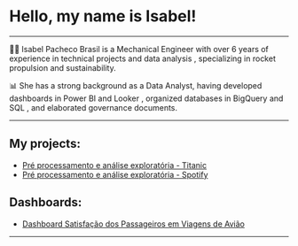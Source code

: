 # Hello, my name is Isabel!

***

👩‍💻 Isabel Pacheco Brasil is a Mechanical Engineer with over 6 years of experience in technical projects and data analysis , specializing in rocket propulsion and sustainability.

📊 She has a strong background as a Data Analyst, having developed dashboards in Power BI and Looker , organized databases in BigQuery and SQL , and elaborated governance documents.

***

## My projects:

- [Pré processamento e análise exploratória - Titanic](https://github.com/isabelpbrasil/Limpeza-dos-dados-e-analise-exploratoria_Titanic.git)
- [Pré processamento e análise exploratória - Spotify](https://github.com/isabelpbrasil/Limpeza-dos-dados-e-analise-exploratoria_Spotify.git)

## Dashboards:

- [Dashboard Satisfação dos Passageiros em Viagens de Avião](https://app.powerbi.com/links/HM6VI9Yfc_?ctid=659ce2b8-0714-4198-8c38-dc9b60aabb57&pbi_source=linkShare)

***
